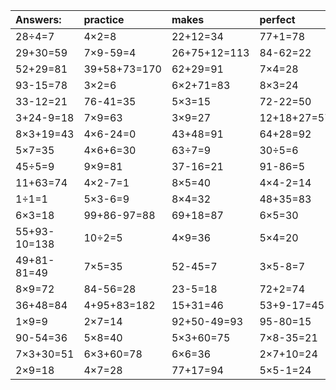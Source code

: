 | Answers: | practice | makes | perfect | ! |
| :--- | :--- | :--- | :--- | :--- |
| 28÷4=7 | 4×2=8 | 22+12=34 | 77+1=78 | 69-57=12 | 
| 29+30=59 | 7×9-59=4 | 26+75+12=113 | 84-62=22 | 35+13+81=129 | 
| 52+29=81 | 39+58+73=170 | 62+29=91 | 7×4=28 | 8×2=16 | 
| 93-15=78 | 3×2=6 | 6×2+71=83 | 8×3=24 | 4×3=12 | 
| 33-12=21 | 76-41=35 | 5×3=15 | 72-22=50 | 18÷6=3 | 
| 3+24-9=18 | 7×9=63 | 3×9=27 | 12+18+27=57 | 7×8=56 | 
| 8×3+19=43 | 4×6-24=0 | 43+48=91 | 64+28=92 | 24÷3=8 | 
| 5×7=35 | 4×6+6=30 | 63÷7=9 | 30÷5=6 | 7×7=49 | 
| 45÷5=9 | 9×9=81 | 37-16=21 | 91-86=5 | 18÷2=9 | 
| 11+63=74 | 4×2-7=1 | 8×5=40 | 4×4-2=14 | 24+18-5=37 | 
| 1÷1=1 | 5×3-6=9 | 8×4=32 | 48+35=83 | 91+58+2=151 | 
| 6×3=18 | 99+86-97=88 | 69+18=87 | 6×5=30 | 2×4=8 | 
| 55+93-10=138 | 10÷2=5 | 4×9=36 | 5×4=20 | 2+49-16=35 | 
| 49+81-81=49 | 7×5=35 | 52-45=7 | 3×5-8=7 | 41+23+14=78 | 
| 8×9=72 | 84-56=28 | 23-5=18 | 72+2=74 | 7×3-11=10 | 
| 36+48=84 | 4+95+83=182 | 15+31=46 | 53+9-17=45 | 31+89+6=126 | 
| 1×9=9 | 2×7=14 | 92+50-49=93 | 95-80=15 | 35÷7=5 | 
| 90-54=36 | 5×8=40 | 5×3+60=75 | 7×8-35=21 | 81+5=86 | 
| 7×3+30=51 | 6×3+60=78 | 6×6=36 | 2×7+10=24 | 84-80=4 | 
| 2×9=18 | 4×7=28 | 77+17=94 | 5×5-1=24 | 74+31+21=126 | 
